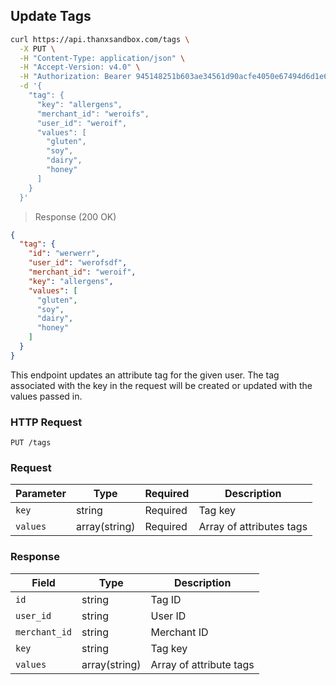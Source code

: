 ## Update Tags

```bash
curl https://api.thanxsandbox.com/tags \
  -X PUT \
  -H "Content-Type: application/json" \
  -H "Accept-Version: v4.0" \
  -H "Authorization: Bearer 945148251b603ae34561d90acfe4050e67494d6d1e65d4d3d52798407f03c0bd" \
  -d '{
    "tag": {
      "key": "allergens",
      "merchant_id": "weroifs",
      "user_id": "weroif",
      "values": [
        "gluten",
        "soy",
        "dairy",
        "honey"
      ]
    }
  }'
```

> Response (200 OK)

```json
{
  "tag": {
    "id": "werwerr",
    "user_id": "werofsdf",
    "merchant_id": "weroif",
    "key": "allergens",
    "values": [
      "gluten",
      "soy",
      "dairy",
      "honey"
    ]
  }
}
```

This endpoint updates an attribute tag for the given user. The tag associated with
the key in the request will be created or updated with the values passed in.

### HTTP Request

`PUT /tags`

### Request

Parameter | Type | Required | Description
--------- | ---- | -------- | -----------
`key` | string | Required | Tag key
`values` | array(string) | Required | Array of attributes tags

### Response

Field | Type | Description
----- | ---- | -----------
`id` | string | Tag ID
`user_id` | string | User ID
`merchant_id` | string | Merchant ID
`key` | string | Tag key
`values` | array(string) | Array of attribute tags

